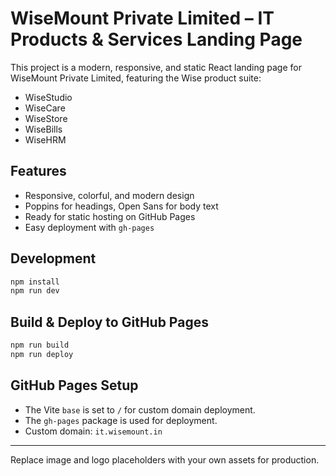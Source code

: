# WiseMount Private Limited – IT Products & Services Landing Page

This project is a modern, responsive, and static React landing page for WiseMount Private Limited, featuring the Wise product suite:
- WiseStudio 
- WiseCare 
- WiseStore 
- WiseBills  
- WiseHRM 
## Features
- Responsive, colorful, and modern design
- Poppins for headings, Open Sans for body text
- Ready for static hosting on GitHub Pages
- Easy deployment with `gh-pages`

## Development
```bash
npm install
npm run dev
```

## Build & Deploy to GitHub Pages
```bash
npm run build
npm run deploy
```

## GitHub Pages Setup
- The Vite `base` is set to `/` for custom domain deployment.
- The `gh-pages` package is used for deployment.
- Custom domain: `it.wisemount.in`

---

Replace image and logo placeholders with your own assets for production.
